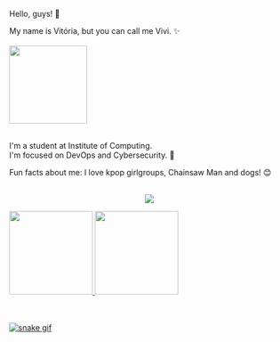 Hello, guys! 👋
  
My name is Vitória, but you can call me Vivi. ✨<br/><br/>
<img src="https://media.tenor.com/jLQH5AO5lWsAAAAC/loona-chuu.gif" width="140" height="140">
<br/><br/>

I'm a student at Institute of Computing. <br/>
I'm focused on DevOps and Cybersecurity. 💖<br/>

Fun facts about me: I love kpop girlgroups, Chainsaw Man and dogs! 😊<br/><br/>


<p align="center">
  <a href="https://skillicons.dev">
    <img src="https://skillicons.dev/icons?i=linux,mysql,github,kubernetes,docker,py,java,aws" />
  </a>

<div><a href="https://github.com/viwoh"> <img height="150em" src="https://github-readme-stats.vercel.app/api/top-langs/?username=viwoh&layout=compact&langs_count=7&theme=dracula"/> <img height="150em" src="https://github-readme-stats.vercel.app/api?username=viwoh&show_icons=true&theme=dracula&include_all_commits=true&count_private=true"/> </div>
<br/> <br/>

![snake gif](https://github.com/viwoh/viwoh/blob/output/github-contribution-grid-snake.gif)

